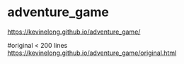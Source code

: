 # adventure_game
https://kevinelong.github.io/adventure_game/

#original < 200 lines
https://kevinelong.github.io/adventure_game/original.html
